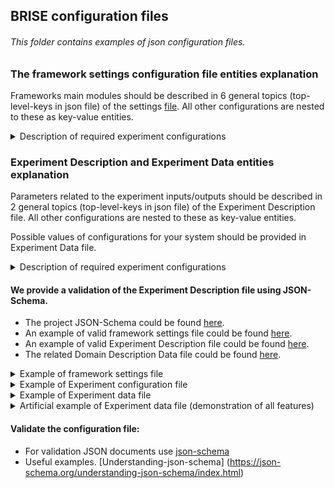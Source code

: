 ## BRISE configuration files
###### This folder contains examples of *json* configuration files.

### The framework settings configuration file entities explanation
Frameworks main modules should be described in 6 general topics (top-level-keys in json file) of the settings [file](./SettingsBRISE.json).
All other configurations are nested to these as key-value entities.
<details>
<summary> Description of required experiment configurations </summary>

- `General` - describes what configurations the target system uses. Value - `dictionary` with following key-value pairs.
    - `isMinimizationExperiment` - `bool`. Minimization or maximization experiment
    - `EventService` - describes RabbitMQ settings.
        - `Address` - `string`. Address of RabbitMQ service.
        - `Port` - `int`. Port of RabbitMQ service for AMQP connection.

- `SelectionAlgorithm` - describes the way of search space (all possible configuration) exploration.
    - `SelectionType` - `string`. An exploration algorithm specification. Variants: `SobolSequence`, `ConfigSpaceSelector` (Mersenne Twister).

- `OutliersDetection` - the results of each Configuration run (Tasks) could differ significantly 
from other observations (Tasks) and those bias Configuration measurement results.
    This module could find these Tasks and exclude them from the Configuration results.
    *Note, that the evaluation of subsequent Configurations could change the decision made before.*

    Parameters for OutliersDetection module are described by 2 main keys: `bool` variable `isEnabled` (if `true` - OutlierDetection is switched on; if `false` - switched off ) and `Detectors` - a list of dictionaries, each of which contains two required key-value pairs:
    - `Type` - `string` - the name of Outlier Detection criterion (a.k.a. test or detector). Variants: `Dixon`, `Chauvenet`, `MAD`, `Grubbs`, `Quartiles`.
    - `Parameters` - `dictionary` - a set of key-value parameters used by specified in `Type` criterion.

    Current implementation of OutlierDetection module supports 5 detectors to distinguish whether the Task is an outlier or not.
    - `Dixon` - Dixon test calculates the distance between a suspicious value and the closest one to it, then the
     received value is divided by a distance between min and max value in the sample and is checked in coefficient table.
    - `Chauvenet` - The idea behind Chauvenet's criterion is to find a probability band, centered on the mean of a 
    normal distribution, that should reasonably contain all n samples of a data set.
    - `MAD` - It is the median of the set comprising the absolute values of the differences between the median and each data point.
    - `Grubbs` - The test finds if a minimum value or a maximum value is an outlier.
    - `Quartiles` - This test splits data into quartiles, then finds interquartile distance. All values, that goes beyond (Q1-3*IQR : Q3+3*IQR) are outliers.

    Each of the aforementioned criteria could be enabled by including it into the Experiment Description with two required parameters:
    - `MinActiveNumberOfTasks` - `int` - a minimum number of Tasks in Configuration to enable criterion.
    - `MaxActiveNumberOfTasks` - `int` - a maximum number of Tasks in Configuration while the criterion still works. 
    In case of exceeding this boundary, the criterion will be disabled. The string value `"Inf"` is supported.
    
    The reason for specifying the boundaries is in a suitability of each test for different amount and structure of data.
    In case of enabling several criteria, the Task will be marked as *Outlier* if at least a half of tests mark the Task as an *Outlier*.

- `Repeater` (Repetition Manager) - Results of each Configuration evaluation could not be precise/deterministic. 
The intent of the Repetition Manager is to ensure statistical significance of each Configuration evaluation by running it several times (Tasks).
    - `Type` - `string` - a type of a Repetition Manager represents a strategy to check the accuracy of the 
    Configuration measurement. Variants: `default`, `student_deviation`
        - `default` - evaluates Configuration *MaxTasksPerConfiguration* times. Required parameters:
            - `MaxTasksPerConfiguration` - a maximum number of times to evaluate (run) each Configuration.
        - `student_deviation` - checks the overall absolute deviation between Tasks and takes into account
         the Configuration quality (how close it is to the currently best Configuration found). Required parameters:
            - `MinTasksPerConfiguration` - `int` - a minimum number of repetitions to evaluate (run) each Configuration.
            - `MaxTasksPerConfiguration` - `int` - a maximum number of repetitions to evaluate (run) each Configuration.
             After reaching this amount new Tasks will not be added to the Configuration.
            - `BaseAcceptableErrors` - `array of floating point numbers` - A starting value for an acceptable Relative Error 
            for each dimension in result.
            - `ConfidenceLevels` - `array of floating point numbers 0..1` - Probabilities, that Configuration results 
            (each dimension) will appear in a boundary of an Acceptable Relative error.
            - `DevicesScaleAccuracies` - `array of floating point numbers` - A minimal value on a device scale, 
            that is possible to distinguish for each dimension in results.
            - `DevicesAccuracyClasses` - `array of integers` - Accuracy classes of devices that is used to 
            estimate each dimension of the result.
            - `ExperimentAwareness` - `boolean` - Is Repeater is in experiment-aware mode? If yes (`true`), 
            the following parameters are obligatory:
                - `MaxAcceptableErrors` - `array of floating point numbers` - A maximal value for the Acceptable Relative 
                errors, used if the Repeater is experiment-aware.
                - `RatiosMax` - `array of floating point numbers` - A relation between current solution Configuration 
                and current Configuration, when Relative error threshold will reach MaxAcceptableErrors value. 
                Specified separately for each dimension in a results.
            
    - *To disable the repetition management* (if the target algorithm is deterministic or 
    Configuration evaluation is considered precise) set `MaxTasksPerConfiguration` equal to `1` and `Type` to `default`.
 
     
- `ModelConfiguration` - section with the configuration related to the surrogate prediction model creating process.
    - `SamplingSize` - `int`. A number of configurations that should be sampled from a continuous search space in 
    order to give the model enough information for prediction. Obligatory for all prediction models.
    - `ModelType` - `string`. Type of the surrogate prediction model. *Variants:* 
        - `BO` - Bayesian Optimization model (using the Tree Parzen Estimator or TPE).
        - `regression` - Polynomial regression model. For this prediction model the following additional parameters are obligatory:
            - `minimalTestingSize` - `float`. A minimum possible fraction that specifies an amount of data for testing the created prediction model.
            - `maximalTestingSize` - `float`. A fraction that specifies an amount of data for testing the created prediction model.
            - `MinimumAccuracy` - `float`. A minimum accuracy that model should provide before making any predictions/testing.
        
- `StopConditionTriggerLogic` - The user could specify any logic of BRISE Experiment termination by composing the operands 
`and`, `or`, brackets `(` `)` and names of Stop Conditions into a single expression.
- `StopCondition` - termination criteria of BRISE Experiment.
    - `Stop Condition Name` - `String` Name of the Stop Condition which plays roll of an ID. Should be unique.  
    - `Stop Condition Type` - `String` Strategy used for BRISE Experiment termination. *Variants (with parameters)*
        - `QuantityBased` - `String` Stop when the specified number of configuration was measured.
            `MaxConfigs` - `Int` Maximum number of measured configurations. 
        - `ValidationBased` - `String` Stop if the valid model was built.
        - `ImprovementBased` - `String` - Stop in case of a newly evaluated Configuration is better, than the Default configuration.
            `MaxConfigsWithoutImprovement` - `Int` - Terminate after this number of Configurations were evaluated 
            and no better was found.
        - `Adaptive` - `String`- Stop if no improvement got for the current solution after a specified percentage of 
        the search space evaluated.
            - `SearchSpacePercentage` - `Int` - % of the Configuration search space evaluated.
        - `Guaranteed` - `String` - The BRISE Experiment is stopped if such configuration is found, that is better than the Default configuration.
        - `TimeBased` - `String` - Launches a user-defined timer. The BRISE Experiment will stop when time is over.
        Required parameters:
            - `MaxRunTime` - `Int` - Time value for the timer.
            - `TimeUnit` - `String` - Time unit for the timer (seconds, minutes etc).
        - `BadConfigurationBased` - `String` - The BRISE Experiment will stop in case of reaching a threshold of failed Configurations number.
        Required parameters:
            - `MaxBadConfigurations` - `Int` - Threshold of failed Configurations. Failed configuration should not contain any correct Tasks.
###### Note: Stop Conditions, that are defined in `StopCondition` block, but not used in `StopConditionTriggerLogic` block will be ignored.
</details>

### Experiment Description and Experiment Data entities explanation
Parameters related to the experiment inputs/outputs should be described in 2 general topics (top-level-keys in json file) of the Experiment Description file.
All other configurations are nested to these as key-value entities.

Possible values of configurations for your system should be provided in Experiment Data file.
<details>
<summary> Description of required experiment configurations </summary>

- `DomainDescription` - describes what configurations the target system uses. 
Value - `dictionary` with following key-value pairs.
    - `HyperparameterNames` - `list of strings`. The names of configurations.
    - `DataFile` - `string`. Path to json file with all possible values of all configurations.
    - `DefaultConfigurationHandler`. Optional parameter. If a default configuration is not specified or specified 
    incorrectly, random configuration is picked instead. This module can be extended to provide a specific logic.

- `TaskConfiguration` - describes experiment- and target-system-specific parameters.
    - `TaskName` - `string`. Name of the target system to be identified by the Worker nodes.
    - `Scenario` - `dict`. Specific problem instance which is to solved by the target system.
    - `TaskParamenters` - `List of strings`. List of parameters that form the search space.
    - `ResultStructure` - `List of strings`. A list of metric that the target system reports back.
    - `ResultDataTypes` - `List of strings`. Python data types of the target system output metrics.
    - `ExpectedValuesRange` - `List`. A list of ranges containing the expected/meaningful results for each metric the target system returns.
    - `MaxTimeToRunTask` - `float`. Maximum time to run each task in seconds. In case of exceeding this threshold the task will be terminated.
</details>

#### We provide a validation of the Experiment Description file using JSON-Schema.
* The project JSON-Schema could be found [here](./schema/experiment.schema.json).
* An example of valid framework settings file could be found [here](./SettingsBRISE.json).
* An example of valid Experiment Description file could be found [here](./EnergyExperiment.json).
* The related Domain Description Data file could be found [here](./EnergyExperimentData.json).

<details>
<summary> Example of framework settings file </summary>

```json
{
  "General":{
    "isMinimizationExperiment"  : true,
    "EventService": {
      "Address": "event-service",
      "Port" : 49153
    }
  },
  "SelectionAlgorithm":{
    "SelectionType"     : "SobolSequence"
  },
  "OutliersDetection":[
    {
      "Type": "Dixon",
      "Parameters": {
        "MinActiveNumberOfTasks": 3,
        "MaxActiveNumberOfTasks": 30
      }
    },
    {
      "Type": "Chauvenet",
      "Parameters": {
        "MinActiveNumberOfTasks": 3,
        "MaxActiveNumberOfTasks": 10000
      }
    }
  ],
  "Repeater":{
    "Type": "student_deviation",
    "Parameters": {
      "MaxFailedTasksPerConfiguration": 5,
      "MaxTasksPerConfiguration": 10,
      "MinTasksPerConfiguration": 2,
      "BaseAcceptableErrors": [5],
      "ConfidenceLevels": [0.95],
      "DevicesScaleAccuracies": [0],
      "DevicesAccuracyClasses": [0],
      "ExperimentAwareness": {
        "isEnabled": true,
        "MaxAcceptableErrors": [50],
        "RatiosMax": [10]
      }
    }
  },
  "ModelConfiguration":{
    "SamplingSize": 96,
    "ModelType"         : "BO"
  },
  "StopConditionTriggerLogic":{
    "Expression": "(QuantityBased and Guaranteed and ImprovementBased and ValidationBased) or BadConfigurationBased or TimeBased",
    "InspectionParameters":{
      "RepetitionPeriod": 1,
      "TimeUnit": "seconds"
    }
  },
  "StopCondition":[
    {
      "Type": "QuantityBased",
      "Parameters": {
        "MaxConfigs": 15
      }
    },
    {
      "Type": "ImprovementBased",
      "Parameters": {
        "MaxConfigsWithoutImprovement": 5
      }
    },
    {
      "Type": "Guaranteed",
      "Parameters": {      }
    },
    {
      "Type": "BadConfigurationBased",
      "Parameters": {
        "MaxBadConfigurations": 10
      }
    },
    {
      "Type": "TimeBased",
      "Parameters":{
        "MaxRunTime": 10,
        "TimeUnit": "minutes"
      }
    },
    {
      "Type": "ValidationBased",
      "Parameters": {      }
    }
  ]
}

```
</details>

<details>
<summary> Example of Experiment configuration file </summary>

```json
{
  "DomainDescription":{
    "HyperparameterNames"      : ["frequency", "threads"],
    "DataFile"          : "./Resources/EnergyExperimentData.json"
  },
  "TaskConfiguration":{
    "TaskName"          : "energy_consumption",
    "Scenario":{
      "ws_file": "Radix-500mio.csv"
    },
    "TaskParameters"   : ["frequency", "threads"],
    "ResultStructure"   : ["energy"],
    "ResultDataTypes"  : ["float"],
    "ExpectedValuesRange": [[0, 150000]],
    "MaxTimeToRunTask": 10
  }
}

```
</details>

<details>
<summary> Example of Experiment data file </summary>

```json
{
  "hyperparameters": [
    {
      "name": "threads",
      "type": "categorical",
      "choices": [1, 2, 4, 8, 16, 32],
      "default": 32
    },
    {
      "name": "frequency",
      "type": "categorical",
      "choices": [1200.0, 1300.0, 1400.0, 1600.0, 1700.0, 1800.0, 1900.0, 2000.0, 2200.0, 2300.0, 2400.0, 2500.0, 2700.0, 2800.0,
        2900.0, 2901.0],
      "default": 2900.0
    }
  ],
  "conditions": [],
  "forbiddens": []
}
```

</details>

<details>
<summary> Artificial example of Experiment data file (demonstration of all features) </summary>

```json
{
  "hyperparameters": [
    {
      "name": "number_of_trees",
      "type": "uniform_int",
      "log": false,
      "lower": 2,
      "upper": 500,
      "default": 500
    },
    {
      "name": "subset_ratio",
      "type": "uniform_float",
      "log": false,
      "lower": 0.0,
      "upper": 1.0,
      "default": 0.3
    },
    {
      "name": "use_local_random_seed",
      "type": "categorical",
      "choices": [
        "true",
        "false"
      ],
      "default": "false"
    },
    {
      "name": "local_random_seed",
      "type": "uniform_int",
      "log": false,
      "lower": 1992,
      "upper": 1998,
      "default": 1992
    }
  ],
  "conditions": [
    {
      "child": "local_random_seed",
      "parent": "use_local_random_seed",
      "type": "EQ",
      "value": "true"
    }
  ],
  "forbiddens": [
    {
      "name": "number_of_trees",
      "type": "AND",
      "clauses": [
        {
          "name": "number_of_trees",
          "type": "EQUALS",
          "value": 2
        },
        {
          "name": "subset_ratio",
          "type": "IN",
          "values": [0.1, 0.2]
        }
      ]
    }
  ]
}	
```
</details>

#### Validate the configuration file:
* For validation JSON documents use [json-schema](https://json-schema.org/)
* Useful examples. [Understanding-json-schema] (https://json-schema.org/understanding-json-schema/index.html)
